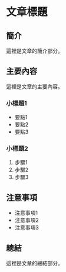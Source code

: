 # 文章標題

## 簡介
這裡是文章的簡介部分。

## 主要內容
這裡是文章的主要內容。

### 小標題1
- 要點1
- 要點2
- 要點3

### 小標題2
1. 步驟1
2. 步驟2
3. 步驟3

## 注意事項
- 注意事項1
- 注意事項2
- 注意事項3

## 總結
這裡是文章的總結部分。 